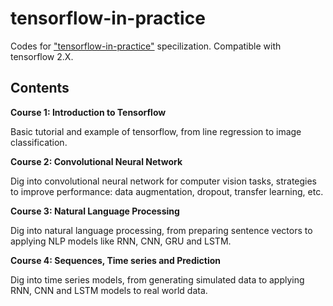 # tensorflow-in-practice

Codes for ["tensorflow-in-practice"](https://www.coursera.org/specializations/tensorflow-in-practice) specilization. Compatible with tensorflow 2.X.

## Contents

**Course 1: Introduction to Tensorflow**

Basic tutorial and example of tensorflow, from line regression to image classification.

**Course 2: Convolutional Neural Network**

Dig into convolutional neural network for computer vision tasks, strategies to improve performance: data augmentation, dropout, transfer learning, etc.

**Course 3: Natural Language Processing**

Dig into natural language processing, from preparing sentence vectors to applying NLP models like RNN, CNN, GRU and LSTM.

**Course 4: Sequences, Time series and Prediction**

Dig into time series models, from generating simulated data to applying RNN, CNN and LSTM models to real world data.
